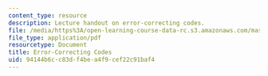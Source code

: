 ```yaml
---
content_type: resource
description: Lecture handout on error-correcting codes.
file: /media/https%3A/open-learning-course-data-rc.s3.amazonaws.com/mas-160-signals-systems-and-information-for-media-technology-fall-2007/94144b6cc83df4bea4f9cef22c91baf4_1017_error.pdf
file_type: application/pdf
resourcetype: Document
title: Error-Correcting Codes
uid: 94144b6c-c83d-f4be-a4f9-cef22c91baf4
---
```

